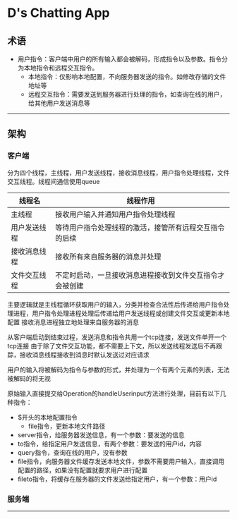 # D's Chatting App

## 术语

- 用户指令：客户端中用户的所有输入都会被解码，形成指令以及参数。指令分为本地指令和远程交互指令。
  - 本地指令：仅影响本地配置，不向服务器发送的指令。如修改存储的文件地址等
  - 远程交互指令：需要发送到服务器进行处理的指令，如查询在线的用户，给其他用户发送消息等


---

## 架构
### 客户端

分为四个线程，主线程，用户发送线程，接收消息线程，用户指令处理线程，文件交互线程。线程间通信使用queue

| 线程名    | 线程作用                         |
|--------|------------------------------|
| 主线程    | 接收用户输入并通知用户指令处理线程            |
| 用户发送线程 | 等待用户指令处理线程的激活，接管所有远程交互指令的后续  |
| 接收消息线程 | 接收所有来自服务器的消息并处理              |
| 文件交互线程 | 不定时启动，一旦接收消息进程接收到文件交互指令才会被创建 |

主要逻辑就是主线程循环获取用户的输入，分类并检查合法性后传递给用户指令处理进程，用户指令处理进程处理后传递给用户发送线程或创建文件交互或更新本地配置
接收消息进程独立地处理来自服务器的消息

从客户端启动到结束过程，发送消息和指令共用一个tcp连接，发送文件单开一个tcp连接
由于除了文件交互功能，都不需要上下文，所以发送线程发送后不再跟踪，接收消息线程接收到消息时默认发送过对应请求

用户的输入将被解码为指令与参数的形式，并处理为一个有两个元素的列表，无法被解码的将无视

原始输入直接提交给Operation的handleUserinput方法进行处理，目前有以下几种指令：
- $开头的本地配置指令
  - file指令，更新本地文件路径
- server指令，给服务器发送信息，有一个参数：要发送的信息
- to指令，给指定用户发送信息，有两个参数：要发送的用户id，内容
- query指令，查询在线的用户，没有参数
- file指令，向服务器文件缓存发送本地文件，参数不需要用户输入，直接调用配置的路径，如果没有配置就要求用户进行配置
- fileto指令，将缓存在服务器的文件发送给指定用户，有一个参数：用户id
### 服务端

---
